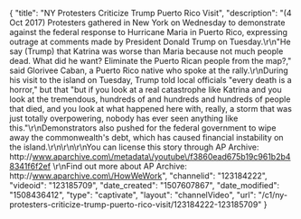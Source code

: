 {
    "title": "NY Protesters Criticize Trump Puerto Rico Visit",
    "description": "(4 Oct 2017) Protesters gathered in New York on Wednesday to demonstrate against the federal response to Hurricane Maria in Puerto Rico, expressing outrage at comments made by President Donald Trump on Tuesday.\r\n\"He say (Trump) that Katrina was worse than Maria because not much people dead. What did he want? Eliminate the Puerto Rican people from the map?,\" said Glorivee Caban, a Puerto Rico native who spoke at the rally.\r\nDuring his visit to the island on Tuesday, Trump told local officials \"every death is a horror,\" but that \"but if you look at a real catastrophe like Katrina and you look at the tremendous, hundreds of and hundreds and hundreds of people that died, and you look at what happened here with, really, a storm that was just totally overpowering, nobody has ever seen anything like this.\"\r\nDemonstrators also pushed for the federal government to wipe away the commonwealth's debt, which has caused financial instability on the island.\r\n\r\n\r\nYou can license this story through AP Archive: http:\/\/www.aparchive.com\/metadata\/youtube\/f3860ead675b19c961b2b48341f6f2ef \r\nFind out more about AP Archive: http:\/\/www.aparchive.com\/HowWeWork",
    "channelid": "123184222",
    "videoid": "123185709",
    "date_created": "1507607867",
    "date_modified": "1508436412",
    "type": "captivate",
    "layout": "channelVideo",
    "url": "\/c1\/ny-protesters-criticize-trump-puerto-rico-visit\/123184222-123185709"
}